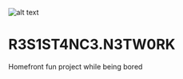 ![alt text](http://leonvoerman.nl/github/rn.png)

# R3S1ST4NC3.N3TW0RK
Homefront fun project while being bored
